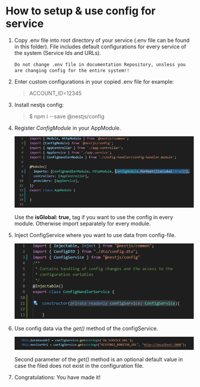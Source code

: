 # How to setup & use config for service 

1. Copy .env file into root directory of your service (.env file can be found in this folder). File includes default configurations for every service of the system (Service Ids and URLs).

    ```
    Do not change .env file in documentation Repository, unsless you are changing config for the entire system!!
    ```

2. Enter custom configurations in your copied .env file for example:
    > ACCOUNT_ID=12345

3. Install nestjs config: 
    > $ npm i --save @nestjs/config

4. Register _ConfigModule_ in your AppModule.

    ![Register ConfigModule](pics/4.png)

    Use the **isGlobal: true,** tag if you want to use the config in every module. Otherwise import separately for every module. 

5. Inject ConfigService where you want to use data from config-file. 

    ![Inject ConfigService](pics/5.png)

6. Use config data via the _get()_ method of the configService. 

    ![Config _get()_ method](pics/6.png)

    Second parameter of the _get()_ method is an optional default value in case the filed does not exist in the configuration file. 

7. Congratulations: You have made it!